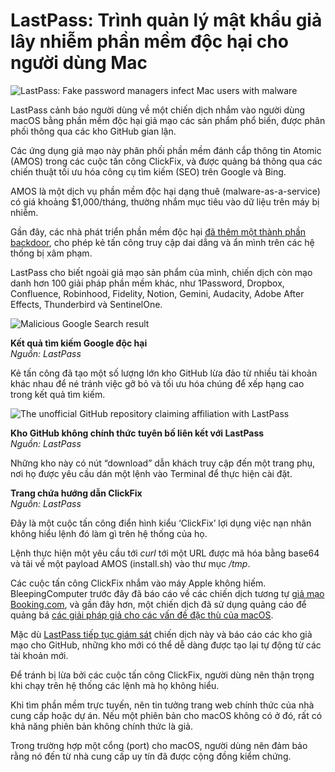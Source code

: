 # LastPass: Trình quản lý mật khẩu giả lây nhiễm phần mềm độc hại cho người dùng Mac

![LastPass: Fake password managers infect Mac users with malware](https://www.bleepstatic.com/content/hl-images/2022/12/22/Lastpass.jpg)

LastPass cảnh báo người dùng về một chiến dịch nhắm vào người dùng macOS bằng phần mềm độc hại giả mạo các sản phẩm phổ biến, được phân phối thông qua các kho GitHub gian lận.

Các ứng dụng giả mạo này phân phối phần mềm đánh cắp thông tin Atomic (AMOS) trong các cuộc tấn công ClickFix, và được quảng bá thông qua các chiến thuật tối ưu hóa công cụ tìm kiếm (SEO) trên Google và Bing.

AMOS là một dịch vụ phần mềm độc hại dạng thuê (malware-as-a-service) có giá khoảng $1,000/tháng, thường nhắm mục tiêu vào dữ liệu trên máy bị nhiễm.

Gần đây, các nhà phát triển phần mềm độc hại [đã thêm một thành phần backdoor](https://www.bleepingcomputer.com/news/security/atomic-macos-infostealer-adds-backdoor-for-persistent-attacks/), cho phép kẻ tấn công truy cập dai dẳng và ẩn mình trên các hệ thống bị xâm phạm.

LastPass cho biết ngoài giả mạo sản phẩm của mình, chiến dịch còn mạo danh hơn 100 giải pháp phần mềm khác, như 1Password, Dropbox, Confluence, Robinhood, Fidelity, Notion, Gemini, Audacity, Adobe After Effects, Thunderbird và SentinelOne.

![Malicious Google Search result](https://www.bleepstatic.com/images/news/u/1220909/2025/September/search.jpg)

**Kết quả tìm kiếm Google độc hại**  
_Nguồn: LastPass_

Kẻ tấn công đã tạo một số lượng lớn kho GitHub lừa đảo từ nhiều tài khoản khác nhau để né tránh việc gỡ bỏ và tối ưu hóa chúng để xếp hạng cao trong kết quả tìm kiếm.

![The unofficial GitHub repository claiming affiliation with LastPass](https://www.bleepstatic.com/images/news/u/1220909/2025/September/github.jpg)

**Kho GitHub không chính thức tuyên bố liên kết với LastPass**  
_Nguồn: LastPass_

Những kho này có nút “download” dẫn khách truy cập đến một trang phụ, nơi họ được yêu cầu dán một lệnh vào Terminal để thực hiện cài đặt.

**Trang chứa hướng dẫn ClickFix**  
_Nguồn: LastPass_

Đây là một cuộc tấn công điển hình kiểu ‘ClickFix’ lợi dụng việc nạn nhân không hiểu lệnh đó làm gì trên hệ thống của họ.

Lệnh thực hiện một yêu cầu tới _curl_ tới một URL được mã hóa bằng base64 và tải về một payload AMOS (install.sh) vào thư mục _/tmp_.

Các cuộc tấn công ClickFix nhắm vào máy Apple không hiếm. BleepingComputer trước đây đã báo cáo về các chiến dịch tương tự [giả mạo Booking.com](https://www.bleepingcomputer.com/news/security/clickfix-attack-delivers-infostealers-rats-in-fake-bookingcom-emails/), và gần đây hơn, một chiến dịch đã sử dụng quảng cáo để quảng bá [các giải pháp giả cho các vấn đề đặc thù của macOS](https://www.bleepingcomputer.com/news/security/fake-mac-fixes-trick-users-into-installing-new-shamos-infostealer/).

Mặc dù [LastPass tiếp tục giám sát](https://blog.lastpass.com/posts/attack-targeting-macs-via-github-pages) chiến dịch này và báo cáo các kho giả mạo cho GitHub, những kho mới có thể dễ dàng được tạo lại tự động từ các tài khoản mới.

Để tránh bị lừa bởi các cuộc tấn công ClickFix, người dùng nên thận trọng khi chạy trên hệ thống các lệnh mà họ không hiểu.

Khi tìm phần mềm trực tuyến, nên tin tưởng trang web chính thức của nhà cung cấp hoặc dự án. Nếu một phiên bản cho macOS không có ở đó, rất có khả năng phiên bản không chính thức là giả.

Trong trường hợp một cổng (port) cho macOS, người dùng nên đảm bảo rằng nó đến từ nhà cung cấp uy tín đã được cộng đồng kiểm chứng.